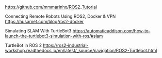 
https://github.com/mmmarinho/ROS2_Tutorial

Connecting Remote Robots Using ROS2, Docker & VPN
https://husarnet.com/blog/ros2-docker

Simulating SLAM With TurtleBot3
https://automaticaddison.com/how-to-launch-the-turtlebot3-simulation-with-ros/#slam

TurtleBot in ROS 2
https://ros2-industrial-workshop.readthedocs.io/en/latest/_source/navigation/ROS2-Turtlebot.html

